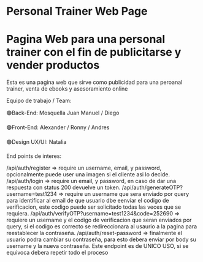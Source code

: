 # Personal Trainer Web Page

# Pagina Web para una personal trainer con el fin de publicitarse y vender productos

Esta es una pagina web que sirve como publicidad para una peroanal trainer, venta de ebooks y asesoramiento online

Equipo de trabajo / Team:

🟢Back-End: Mosquella Juan Manuel / Diego

🟢Front-End: Alexander / Ronny / Andres

🟢Design UX/UI: Natalia

End points de interes:

/api/auth/register  => require un username, email, y password, opcionalmente puede user una imagen si el cliente asi lo decide.
/api/auth/login  => require un email, y password, en caso de dar una respuesta con status 200 devuelve un token.
/api/auth/generateOTP?username=test1234  => require un username que sera enviado por query para identificar al email de que usuario dbe eenviar el codigo de verificacion, este codigo puede ser solicitado todas las veces que se requiera.
/api/auth/verifyOTP?username=test1234&code=252690 => requiere un username y el codigo de verificacion que seran enviados por query, si el codigo es correcto se redireccionara al usaurio a la pagina para reestablecer la contraseña.
/api/auth/reset-password => finalmente el usuario podra cambiar su contraseña, para esto debera enviar por body su username y la nueva contraseña. Este endpoint es de UNICO USO, si se equivoca debera repetir todo el proceso






